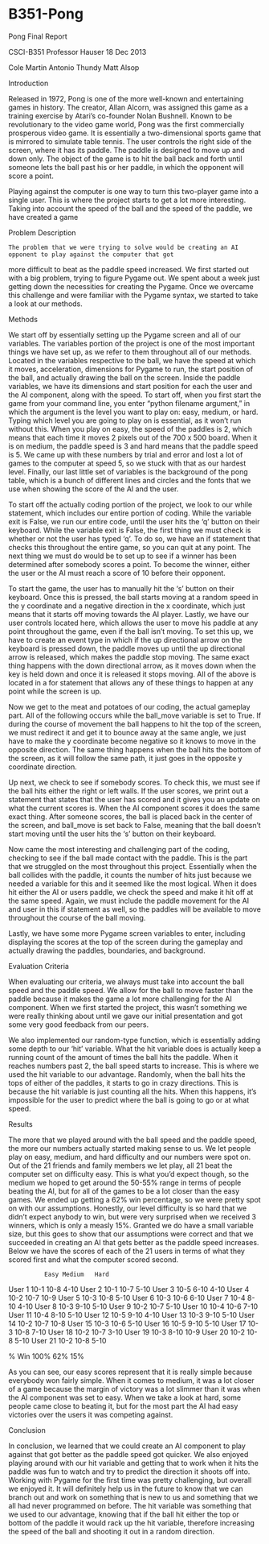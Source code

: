B351-Pong
=========
Pong Final Report

CSCI-B351
Professor Hauser
18 Dec 2013

Cole Martin
Antonio Thundy
Matt Alsop

Introduction

  Released in 1972, Pong is one of the more well-known and entertaining games in history. The creator, Allan Alcorn, 
was assigned this game as a training exercise by Atari’s co-founder Nolan Bushnell. Known to be revolutionary to the 
video game world, Pong was the first commercially prosperous video game. It is essentially a two-dimensional sports 
game that is mirrored to simulate table tennis. The user controls the right side of the screen, where it has its 
paddle. The paddle is designed to move up and down only. The object of the game is to hit the ball back and forth 
until someone lets the ball past his or her paddle, in which the opponent will score a point.

  Playing against the computer is one way to turn this two-player game into a single user. This is where the project 
starts to get a lot more interesting. Taking into account the speed of the ball and the speed of the paddle, we have 
created a game

Problem Description

	The problem that we were trying to solve would be creating an AI opponent to play against the computer that got 
more difficult to beat as the paddle speed increased. We first started out with a big problem, trying to figure 
Pygame out. We spent about a week just getting down the necessities for creating the Pygame. Once we overcame 
this challenge and were familiar with the Pygame syntax, we started to take a look at our methods.
 
Methods

  We start off by essentially setting up the Pygame screen and all of our variables. The variables portion of the 
project is one of the most important things we have set up, as we refer to them throughout all of our methods. 
Located in the variables respective to the ball, we have the speed at which it moves, acceleration, dimensions 
for Pygame to run, the start position of the ball, and actually drawing the ball on the screen. Inside the paddle 
variables, we have its dimensions and start position for each the user and the AI component, along with the speed. 
To start off, when you first start the game from your command line, you enter “python filename argument,” in which 
the argument is the level you want to play on: easy, medium, or hard. Typing which level you are going to play on is 
essential, as it won’t run without this. When you play on easy, the speed of the paddles is 2, which means that each 
time it moves 2 pixels out of the 700 x 500 board. When it is on medium, the paddle speed is 3 and hard means that 
the paddle speed is 5. We came up with these numbers by trial and error and lost a lot of games to the computer at 
speed 5, so we stuck with that as our hardest level. Finally, our last little set of variables is the background of 
the pong table, which is a bunch of different lines and circles and the fonts that we use when showing the score of 
the AI and the user.

  To start off the actually coding portion of the project, we look to our while statement, which includes our 
entire portion of coding. While the variable exit is False, we run our entire code, until the user hits the ‘q’ 
button on their keyboard. While the variable exit is False, the first thing we must check is whether or not the 
user has typed ‘q’. To do so, we have an if statement that checks this throughout the entire game, so you can quit 
at any point. The next thing we must do would be to set up to see if a winner has been determined after somebody 
scores a point. To become the winner, either the user or the AI must reach a score of 10 before their opponent.

  To start the game, the user has to manually hit the ‘s’ button on their keyboard. Once this is pressed, the ball 
starts moving at a random speed in the y coordinate and a negative direction in the x coordinate, which just means 
that it starts off moving towards the AI player. Lastly, we have our user controls located here, which allows the 
user to move his paddle at any point throughout the game, even if the ball isn’t moving. To set this up, we have 
to create an event type in which if the up directional arrow on the keyboard is pressed down, the paddle moves up 
until the up directional arrow is released, which makes the paddle stop moving. The same exact thing happens with 
the down directional arrow, as it moves down when the key is held down and once it is released it stops moving. 
All of the above is located in a for statement that allows any of these things to happen at any point while the 
screen is up.

  Now we get to the meat and potatoes of our coding, the actual gameplay part. All of the following occurs while 
the ball_move variable is set to True. If during the course of movement the ball happens to hit the top of the 
screen, we must redirect it and get it to bounce away at the same angle, we just have to make the y coordinate 
become negative so it knows to move in the opposite direction. The same thing happens when the ball hits the 
bottom of the screen, as it will follow the same path, it just goes in the opposite y coordinate direction.

  Up next, we check to see if somebody scores. To check this, we must see if the ball hits either the right or 
left walls. If the user scores, we print out a statement that states that the user has scored and it gives you 
an update on what the current scores is. When the AI component scores it does the same exact thing. After someone 
scores, the ball is placed back in the center of the screen, and ball_move is set back to False, meaning that the 
ball doesn’t start moving until the user hits the ‘s’ button on their keyboard. 

  Now came the most interesting and challenging part of the coding, checking to see if the ball made contact with 
the paddle. This is the part that we struggled on the most throughout this project. Essentially when the ball 
collides with the paddle, it counts the number of hits just because we needed a variable for this and it seemed 
like the most logical. When it does hit either the AI or users paddle, we check the speed and make it hit off at 
the same speed. Again, we must include the paddle movement for the AI and user in this if statement as well, so the
paddles will be available to move throughout the course of the ball moving.

  Lastly, we have some more Pygame screen variables to enter, including displaying the scores at the top of the 
screen during the gameplay and actually drawing the paddles, boundaries, and background.

Evaluation Criteria

  When evaluating our criteria, we always must take into account the ball speed and the paddle speed. We allow for 
the ball to move faster than the paddle because it makes the game a lot more challenging for the AI component. When 
we first started the project, this wasn’t something we were really thinking about until we gave our initial 
presentation and got some very good feedback from our peers.

  We also implemented our random-type function, which is essentially adding some depth to our ‘hit’ variable. What 
the hit variable does is actually keep a running count of the amount of times the ball hits the paddle. When it 
reaches numbers past 2, the ball speed starts to increase. This is where we used the hit variable to our advantage. 
Randomly, when the ball hits the tops of either of the paddles, it starts to go in crazy directions. This is because 
the hit variable is just counting all the hits. When this happens, it’s impossible for the user to predict where 
the ball is going to go or at what speed.

Results

  The more that we played around with the ball speed and the paddle speed, the more our numbers actually started 
making sense to us. We let people play on easy, medium, and hard difficulty and our numbers were spot on. Out of 
the 21 friends and family members we let play, all 21 beat the computer set on difficulty easy. This is what you’d 
expect though, so the medium we hoped to get around the 50-55% range in terms of people beating the AI, but for all
of the games to be a lot closer than the easy games. We ended up getting a 62% win percentage, so we were pretty 
spot on with our assumptions. Honestly, our level difficulty is so hard that we didn’t expect anybody to win, but 
were very surprised when we received 3 winners, which is only a measly 15%. Granted we do have a small variable size, 
but this goes to show that our assumptions were correct and that we succeeded in creating an AI that gets better as 
the paddle speed increases. Below we have the scores of each of the 21 users in terms of what they scored first and 
what the computer scored second.

	          Easy Medium	Hard
User 1	    10-1	10-8	4-10
User 2	    10-1	10-7	5-10
User 3	    10-5	6-10	4-10
User 4	    10-2	10-7	10-9
User 5	    10-3	10-8	5-10
User 6	    10-3	10-6	6-10
User 7	    10-4	8-10	4-10
User 8	    10-3	9-10	5-10
User 9	    10-2	10-7	5-10
User 10	    10-4	10-6	7-10
User 11	    10-4	8-10	5-10
User 12	    10-5	9-10	4-10
User 13	    10-3	9-10	5-10
User 14	    10-2	10-7	10-8
User 15	    10-3	10-6	5-10
User 16	    10-5	9-10	5-10
User 17	    10-3	10-8	7-10
User 18	    10-2	10-7	3-10
User 19	    10-3	8-10	10-9
User 20	    10-2	10-8	5-10
User 21	    10-2	10-8	5-10
			
% Win	      100%	62%	  15%

  As you can see, our easy scores represent that it is really simple because everybody won fairly simple. When it 
comes to medium, it was a lot closer of a game because the margin of victory was a lot slimmer than it was when the 
AI component was set to easy. When we take a look at hard, some people came close to beating it, but for the most 
part the AI had easy victories over the users it was competing against.

Conclusion

  In conclusion, we learned that we could create an AI component to play against that got better as the paddle speed 
got quicker. We also enjoyed playing around with our hit variable and getting that to work when it hits the paddle 
was fun to watch and try to predict the direction it shoots off into. Working with Pygame for the first time was 
pretty challenging, but overall we enjoyed it. It will definitely help us in the future to know that we can branch 
out and work on something that is new to us and something that we all had never programmed on before. The hit 
variable was something that we used to our advantage, knowing that if the ball hit either the top or bottom of the 
paddle it would rack up the hit variable, therefore increasing the speed of the ball and shooting it out in a random 
direction.
